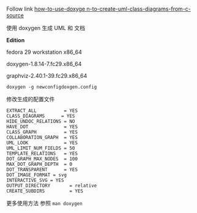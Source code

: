 Follow link [how-to-use-doxyge    n-to-create-uml-class-diagrams-from-c-source](https://stackoverflow.com/questions/4755913/how-to-use-doxygen-to-create-uml-class-diagrams-from-c-source)

使用 doxygen 生成 UML 和 文档


**Edition**

fedora 29 workstation x86_64

doxygen-1.8.14-7.fc29.x86_64

graphviz-2.40.1-39.fc29.x86_64

`doxygen -g newconfigdoxgen.config`

修改生成的配置文件

```text
EXTRACT_ALL          = YES
CLASS_DIAGRAMS      = YES
HIDE_UNDOC_RELATIONS = NO
HAVE_DOT             = YES
CLASS_GRAPH          = YES
COLLABORATION_GRAPH  = YES
UML_LOOK             = YES
UML_LIMIT_NUM_FIELDS = 50
TEMPLATE_RELATIONS   = YES
DOT_GRAPH_MAX_NODES  = 100
MAX_DOT_GRAPH_DEPTH  = 0
DOT_TRANSPARENT      = YES
DOT_IMAGE_FORMAT = svg
INTERACTIVE_SVG = YES
OUTPUT_DIRECTORY       = relative
CREATE_SUBDIRS         = YES
```
更多使用方法 参照 `man doxygen`
